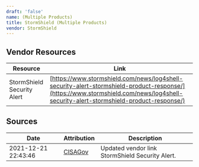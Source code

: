 ```yaml
---
draft: 'false'
name: (Multiple Products)
title: StormShield (Multiple Products)
vendor: StormShield
---
```


## Vendor Resources
| Resource | Link |
| --- | --- |
| StormShield Security Alert | [https://www.stormshield.com/news/log4shell-security-alert-stormshield-product-response/](https://www.stormshield.com/news/log4shell-security-alert-stormshield-product-response/) |



## Sources
| Date | Attribution | Description |
| --- | --- | --- |
| 2021-12-21 22:43:46 | [CISAGov](https://raw.githubusercontent.com/cisagov/log4j-affected-db/develop/README.md) | Updated vendor link StormShield Security Alert.  |
